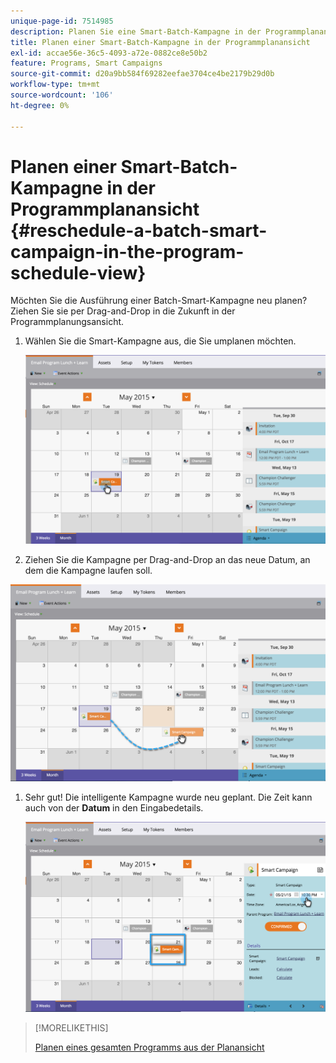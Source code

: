 ```yaml
---
unique-page-id: 7514985
description: Planen Sie eine Smart-Batch-Kampagne in der Programmplanansicht neu - Marketo Docs - Produktdokumentation
title: Planen einer Smart-Batch-Kampagne in der Programmplanansicht
exl-id: accae56e-36c5-4093-a72e-0882ce8e50b2
feature: Programs, Smart Campaigns
source-git-commit: d20a9bb584f69282eefae3704ce4be2179b29d0b
workflow-type: tm+mt
source-wordcount: '106'
ht-degree: 0%

---
```


# Planen einer Smart-Batch-Kampagne in der Programmplanansicht {#reschedule-a-batch-smart-campaign-in-the-program-schedule-view}

Möchten Sie die Ausführung einer Batch-Smart-Kampagne neu planen? Ziehen Sie sie per Drag-and-Drop in die Zukunft in der Programmplanungsansicht.

1. Wählen Sie die Smart-Kampagne aus, die Sie umplanen möchten.

   ![](assets/image2015-5-19-12-3a8-3a28.png)

1. Ziehen Sie die Kampagne per Drag-and-Drop an das neue Datum, an dem die Kampagne laufen soll.

![](assets/image2015-5-19-12-3a12-3a1.png)

1. Sehr gut! Die intelligente Kampagne wurde neu geplant. Die Zeit kann auch von der **Datum** in den Eingabedetails.

   ![](assets/image2015-5-19-12-3a15-3a38.png)

>[!MORELIKETHIS]
>
>[Planen eines gesamten Programms aus der Planansicht](/help/marketo/product-docs/core-marketo-concepts/programs/program-schedule-view/rescheduling-an-entire-program-from-the-schedule-view.md)
